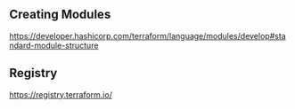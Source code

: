 
## Creating Modules
https://developer.hashicorp.com/terraform/language/modules/develop#standard-module-structure

## Registry
https://registry.terraform.io/